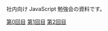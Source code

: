社内向け JavaScript 勉強会の資料です。

[第0回目](days/days-0/README.md)
[第1回目](days/days-1/README.md)
[第2回目](days/days-2/README.md)

